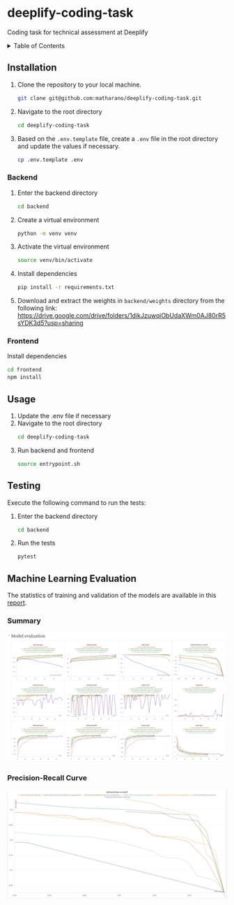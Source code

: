 # deeplify-coding-task
Coding task for technical assessment at Deeplify

<!-- TABLE OF CONTENTS -->
<details>
  <summary>Table of Contents</summary>
  <ol>
    <li><a href="#installation">Installation</a></li>
    <li><a href="#usage">Usage</a></li>
    <li><a href="#testing">Testing</a></li>
  </ol>
</details>

## Installation

1. Clone the repository to your local machine.
    ```sh
    git clone git@github.com:matharano/deeplify-coding-task.git
    ```
2. Navigate to the root directory
    ```sh
    cd deeplify-coding-task
    ```
3. Based on the `.env.template` file, create a `.env` file in the root directory and update the values if necessary.
    ```sh
    cp .env.template .env
    ```

### Backend

1. Enter the backend directory
    ```sh
    cd backend
    ```
2. Create a virtual environment
    ```sh
    python -m venv venv
    ```
3. Activate the virtual environment
    ```sh
    source venv/bin/activate
    ```
4. Install dependencies
    ```sh
    pip install -r requirements.txt
    ```
5. Download and extract the weights in `backend/weights` directory from the following link:
    https://drive.google.com/drive/folders/1dikJzuwqiObUdaXWm0AJ80rR5sYDK3d5?usp=sharing

### Frontend

Install dependencies
```sh
cd frontend
npm install
```

## Usage

1. Update the .env file if necessary
2. Navigate to the root directory
    ```sh
    cd deeplify-coding-task
    ```
3. Run backend and frontend
    ```sh
    source entrypoint.sh
    ```

## Testing

Execute the following command to run the tests:

1. Enter the backend directory
   ```sh
   cd backend
   ```
2. Run the tests
    ```sh
    pytest
    ```

## Machine Learning Evaluation

The statistics of training and validation of the models are available in this [report](https://api.wandb.ai/links/mateusharano/u478xqz7).

### Summary

![Summary](doc/ml-report.png)

### Precision-Recall Curve

![Precision-Recall Curve](doc/pr-curve.png)